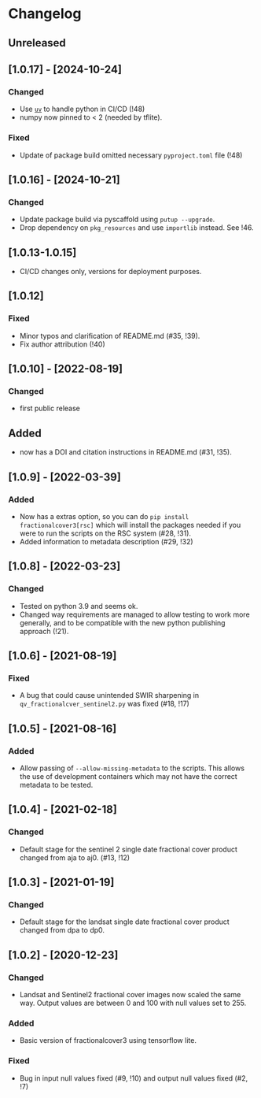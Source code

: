 # Changelog

## Unreleased
## [1.0.17] - [2024-10-24]
### Changed
  - Use [`uv`](https://docs.astral.sh/uv/) to handle python in CI/CD (!48)
  - numpy now pinned to < 2 (needed by tflite).
### Fixed
  - Update of package build omitted necessary `pyproject.toml` file (!48)

## [1.0.16] - [2024-10-21]

### Changed
  - Update package build via pyscaffold using `putup --upgrade`.
  - Drop dependency on `pkg_resources` and use `importlib` instead. See !46.

## [1.0.13-1.0.15]
  - CI/CD changes only, versions for deployment purposes.


## [1.0.12]
### Fixed
 - Minor typos and clarification of README.md (#35, !39).
 - Fix author attribution (!40)

## [1.0.10] - [2022-08-19]
### Changed
 - first public release

## Added
 - now has a DOI and citation instructions in README.md (#31, !35).

## [1.0.9] - [2022-03-39]

### Added
 - Now has a extras option, so you can do `pip install fractionalcover3[rsc]` which will install the packages
   needed if you were to run the scripts on the RSC system (#28, !31).
 - Added information to metadata description (#29, !32)

## [1.0.8] - [2022-03-23]
### Changed
 - Tested on python 3.9 and seems ok.
 - Changed way requirements are managed to allow testing to work more generally, and to
   be compatible with the new python publishing approach (!21).

## [1.0.6] - [2021-08-19]

### Fixed
- A bug that could cause unintended SWIR sharpening in `qv_fractionalcver_sentinel2.py` was fixed (#18, !17)

## [1.0.5] - [2021-08-16]

### Added
 - Allow passing of `--allow-missing-metadata` to the scripts. This allows the use of development
   containers which may not have the correct metadata to be tested.

## [1.0.4] - [2021-02-18]
### Changed
- Default stage for the sentinel 2 single date fractional cover product changed from aja to aj0. (#13, !12)


## [1.0.3] - [2021-01-19]
### Changed
- Default stage for the landsat single date fractional cover product changed from dpa to dp0.

## [1.0.2] - [2020-12-23]

### Changed
- Landsat and Sentinel2 fractional cover images now scaled the same way. Output values are between 0 and 100
  with null values set to 255.

### Added
- Basic version of fractionalcover3 using tensorflow lite.

### Fixed
 - Bug in input null values fixed (#9, !10) and output null values fixed (#2, !7)

